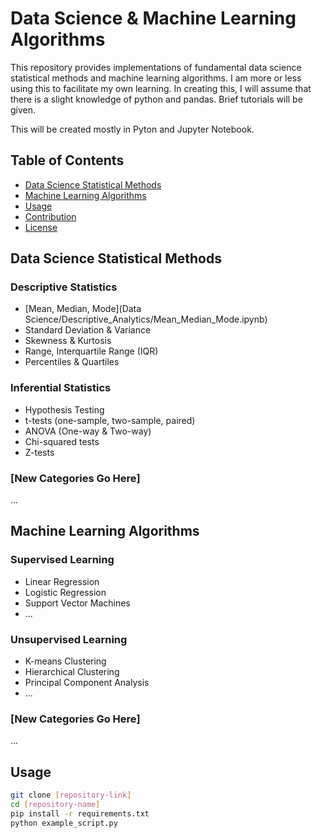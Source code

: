 # Data Science & Machine Learning Algorithms

This repository provides implementations of fundamental data science statistical methods and machine learning algorithms.
I am more or less using this to facilitate my own learning.  In creating this, I will assume that there is a slight
knowledge of python and pandas.  Brief tutorials will be given.

This will be created mostly in Pyton and Jupyter Notebook.


## Table of Contents

- [Data Science Statistical Methods](#data-science-statistical-methods)
- [Machine Learning Algorithms](#machine-learning-algorithms)
- [Usage](#usage)
- [Contribution](#contribution)
- [License](#license)

## Data Science Statistical Methods

### Descriptive Statistics
- [Mean, Median, Mode](Data Science/Descriptive_Analytics/Mean_Median_Mode.ipynb)
- Standard Deviation & Variance
- Skewness & Kurtosis
- Range, Interquartile Range (IQR)
- Percentiles & Quartiles

### Inferential Statistics
- Hypothesis Testing
- t-tests (one-sample, two-sample, paired)
- ANOVA (One-way & Two-way)
- Chi-squared tests
- Z-tests

### [New Categories Go Here]
...

## Machine Learning Algorithms

### Supervised Learning
- Linear Regression
- Logistic Regression
- Support Vector Machines
- ...

### Unsupervised Learning
- K-means Clustering
- Hierarchical Clustering
- Principal Component Analysis
- ...

### [New Categories Go Here]
...

## Usage

```bash
git clone [repository-link]
cd [repository-name]
pip install -r requirements.txt
python example_script.py
